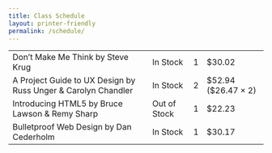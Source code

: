 ```yaml
---
title: Class Schedule
layout: printer-friendly
permalink: /schedule/
---
```


<table> <tr> <td>Don&#8217;t Make Me Think by Steve Krug</td> <td>In Stock</td> <td>1</td> <td>$30.02</td> </tr> <tr> <td>A Project Guide to UX Design by Russ Unger &#38; Carolyn Chandler</td> <td>In Stock</td> <td>2</td> <td>$52.94 ($26.47 &#215; 2)</td> </tr> <tr> <td>Introducing HTML5 by Bruce Lawson &#38; Remy Sharp</td> <td>Out of Stock</td> <td>1</td> <td>$22.23</td> </tr> <tr> <td>Bulletproof Web Design by Dan Cederholm</td> <td>In Stock</td> <td>1</td> <td>$30.17</td> </tr> </table>
